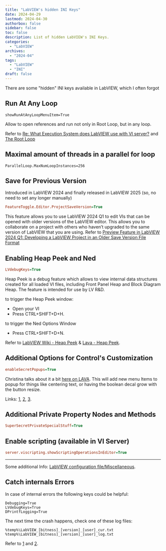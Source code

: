 ```yaml
---
title: "LabVIEW's hidden INI Keys"
date: 2024-04-29
lastmod: 2024-04-30
authorbox: false
sidebar: false
toc: false
description: List of hidden LabVIEW's INI Keys.
categories:
  - "LabVIEW"
archives:
  - "2024-04"
tags:
  - "LabVIEW"
  - "INI"
draft: false
---
```

There are some "hidden" INI keys available in LabVIEW, which I often forgot
<!--more-->

## Run At Any Loop

```
showRunAtAnyLoopMenuItem=True
```

Allow to open references and run not only in Root Loop, but in any loop.

Refer to [Re: What Execution System does LabVIEW use with VI server?](https://forums.ni.com/t5/LabVIEW/What-Execution-System-does-LabVIEW-use-with-VI-server/m-p/4435119#M1308630) and [The Root Loop](http://www.labviewcraftsmen.com/blog/the-root-loop)

## Maximal amount of threads in a parallel for loop

```
ParallelLoop.MaxNumLoopInstances=256
```

## Save for Previous Version
Introduced in LabVIEW 2024 and finally released in LabVIEW 2025 (so, no need to set any longer manually) 

```ini
FeatureToggle.Editor.ProjectSaveVersion=True
```

This feature allows you to use LabVIEW 2024 Q1 to edit VIs that can be opened with older versions of the LabVIEW editor. This allows you to collaborate on a project with others who haven’t upgraded to the same version of LabVIEW that you are using. Refer to [Preview Feature in LabVIEW 2024 Q1: Developing a LabVIEW Project in an Older Save Version File Format ](https://forums.ni.com/t5/LabVIEW-Public-Beta-Program-in/Preview-Feature-in-LabVIEW-2024-Q1-Developing-a-LabVIEW-Project/m-p/4350547)

## Enabling Heap Peek and Ned

```ini
LVdebugKeys=True
```

Heap Peek is a debug feature which allows to view internal data structures created for all loaded VI files, including Front Panel Heap and Block Diagram Heap. The feature is intended for use by LV R&D.

 to trigger the Heap Peek window:

- Open your VI
- Press CTRL+SHIFT+D+H.

to trigger the Ned Options Window

- Press CTRL+SHIFT+D+N.

Refer to [LabVIEW Wiki - Heap Peek](https://labviewwiki.org/wiki/Heap_Peek) & [Lava - Heap Peek](https://lavag.org/topic/12500-heap-peek-and-other-internal-debug-tools/).

## Additional Options for Control's Customization

```ini
enableSecretPopups=True
```

Christina talks about it a bit [here on LAVA](https://lavag.org/topic/18469-i-found-some-more-hidden-ini-keys/?do=findComment&comment=110810). This will add new menu Items to popup for things like centering text, or having the boolean decal grow with the button resize.

Links: [1](https://forums.ni.com/t5/LabVIEW/Boolean-text-Size-to-text-the-boolean-text-size-fixed-in-my/m-p/4371342#M1284794), [2](https://lavag.org/topic/18469-i-found-some-more-hidden-ini-keys/#comment-110810), [3](https://forums.ni.com/t5/Past-NIWeek-Sessions/Customizing-NI-LabVIEW-Controls-and-Indicators/ta-p/3497319).

## Additional Private Property Nodes and Methods

```ini
SuperSecretPrivateSpecialStuff=True
```

## Enable scripting (available in VI Server)

```ini
server.viscripting.showScriptingOperationsInEditor=True
```

---

Some additional Info: [LabVIEW configuration file/Miscellaneous](https://labviewwiki.org/wiki/LabVIEW_configuration_file/Miscellaneous).

## Catch internals Errors

In case of internal errors the following keys could be helpful:

```
Debugging=True
LVdebugKeys=True
DPrintfLogging=True
```

The next time the crash happens, check one of these log files:

```
%temp%\LabVIEW_[bitness]_[version]_[user]_cur.txt
%temp%\LabVIEW_[bitness]_[version]_[user]_log.txt
```

Refer to [1](https://forums.ni.com/t5/LabVIEW/Fatal-Internal-Error-0x6D0FD433-quot-undo-cpp-quot-line-5038/m-p/4440613#M1310580) and [2](https://knowledge.ni.com/KnowledgeArticleDetails?id=kA00Z000000P9QYSA0&l=de-DE).
